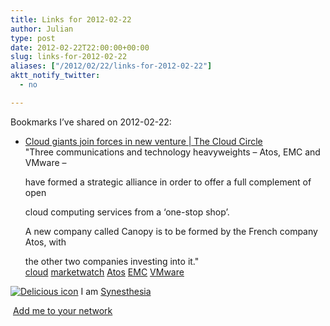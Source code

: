 ```yaml
---
title: Links for 2012-02-22
author: Julian
type: post
date: 2012-02-22T22:00:00+00:00
slug: links-for-2012-02-22 
aliases: ["/2012/02/22/links-for-2012-02-22"]
aktt_notify_twitter:
  - no

---
```

Bookmarks I&#8217;ve shared on 2012-02-22:

  * [Cloud giants join forces in new venture | The Cloud Circle][1]  
    "Three communications and technology heavyweights &ndash; Atos, EMC and VMware &ndash;
  
    have formed a strategic alliance in order to offer a full complement of open
  
    cloud computing services from a &lsquo;one-stop shop&rsquo;.</p> 
    A new company called Canopy is to be formed by the French company Atos, with
  
    the other two companies investing into it."  
    [cloud][2] [marketwatch][3] [Atos][4] [EMC][5] [VMware][6] </li> </ul> 
    
    <p class="deliciouslink">
      <a href="https://del.icio.us/synesthesia" title="See all my bookmarks on del.icio.us"><img src="https://www.synesthesia.co.uk/images/deliciousicon.jpg" alt="Delicious icon" /></a>&nbsp;I am <a href="https://del.icio.us/synesthesia" title="See all my bookmarks on del.icio.us">Synesthesia</a>
    </p>
    
    <p class="deliciouslink">
      <a href="https://del.icio.us/network?add=synesthesia" title="Add me to your del.icio.us network"><img src="https://www.synesthesia.co.uk/images/add.gif" alt="" /></a>&nbsp;<a href="https://del.icio.us/network?add=synesthesia" title="Add me to your del.icio.us network">Add me to your network</a>
    </p>

 [1]: https://thecloudcircle.com/article/cloud-giants-join-forces-new-venture
 [2]: https://www.delicious.com/synesthesia/cloud
 [3]: https://www.delicious.com/synesthesia/marketwatch
 [4]: https://www.delicious.com/synesthesia/Atos
 [5]: https://www.delicious.com/synesthesia/EMC
 [6]: https://www.delicious.com/synesthesia/VMware
